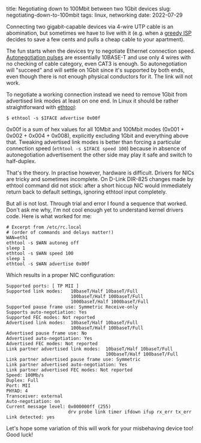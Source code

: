 title: Negotiating down to 100Mbit between two 1Gbit devices
slug: negotiating-down-to-100mbit
tags: linux, networking
date: 2022-07-29


Connecting two gigabit-capable devices via 4-wire UTP cable is an abomination,
but sometimes we have to live with it (e.g. when a [greedy ISP]
decides to save a few cents and pulls a cheap cable to your apartment).

The fun starts when the devices try to negotiate Ethernet connection speed.
[Autonegotiation pulses] are essentially 10BASE-T and use only 4 wires with no
checking of cable category, even CAT3 is enough. So autonegotiation will
"succeed" and will settle on 1Gbit since it's supported by both ends, even
though there is not enough physical conductors for it. The link will not work.

To negotiate a working connection instead we need to remove 1Gbit from
advertised link modes at least on one end. In Linux it should be rather
straightforward with [ethtool]:

```
$ ethtool -s $IFACE advertise 0x00f
```

0x00f is a sum of hex values for all 10Mbit and 100Mbit modes
(0x001 + 0x002 + 0x004 + 0x008), explicitly excluding 1Gbit and everything
above that. Tweaking advertised link modes is better than forcing a particular
connection speed (`ethtool -s $IFACE speed 100`) because in absence of
autonegotiation advertisement the other side may play it safe and switch
to half-duplex.

That's the theory. In practise however, hardware is difficult. Drivers for NICs are
tricky and sometimes incomplete. On D-Link DIR-825 changes made by ethtool
command did not stick: after a short hiccup NIC would immediately return back
to default settings, ignoring ethtool input completely.

But all is not lost. Through trial and error I found a sequence that worked.
Don't ask me why, I'm not cool enough yet to understand kernel drivers code.
Here is what worked for me:

```
# Excerpt from /etc/rc.local
# (order of commands and delays matter!)
WAN=eth1
ethtool -s $WAN autoneg off
sleep 1
ethtool -s $WAN speed 100
sleep 1
ethtool -s $WAN advertise 0x00f
```

Which results in a proper NIC configuration:

```
Supported ports: [ TP MII ]
Supported link modes:   10baseT/Half 10baseT/Full
                        100baseT/Half 100baseT/Full
                        1000baseT/Half 1000baseT/Full
Supported pause frame use: Symmetric Receive-only
Supports auto-negotiation: Yes
Supported FEC modes: Not reported
Advertised link modes:  10baseT/Half 10baseT/Full
                        100baseT/Half 100baseT/Full
Advertised pause frame use: No
Advertised auto-negotiation: Yes
Advertised FEC modes: Not reported
Link partner advertised link modes:  10baseT/Half 10baseT/Full
                                     100baseT/Half 100baseT/Full
Link partner advertised pause frame use: Symmetric
Link partner advertised auto-negotiation: Yes
Link partner advertised FEC modes: Not reported
Speed: 100Mb/s
Duplex: Full
Port: MII
PHYAD: 4
Transceiver: external
Auto-negotiation: on
Current message level: 0x000000ff (255)
                       drv probe link timer ifdown ifup rx_err tx_err
Link detected: yes
```

Let's hope some variation of this will work for your misbehaving device too!
Good luck!

[greedy ISP]: https://nevalink.net/
[Autonegotiation pulses]: https://en.wikipedia.org/wiki/Autonegotiation#Electrical_signals
[ethtool]: https://manpages.debian.org/ethtool

